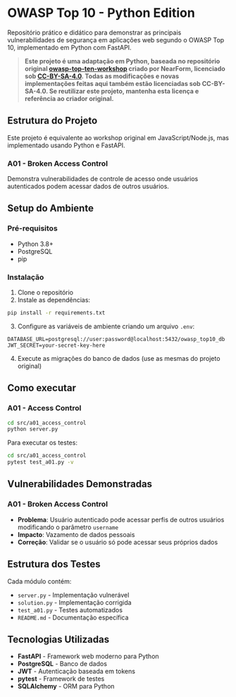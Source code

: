 # OWASP Top 10 - Python Edition

Repositório prático e didático para demonstrar as principais vulnerabilidades de segurança em aplicações web segundo o OWASP Top 10, implementado em Python com FastAPI.

> **Este projeto é uma adaptação em Python, baseada no repositório original [owasp-top-ten-workshop](https://github.com/nearform/owasp-top-ten-workshop.git) criado por NearForm, licenciado sob [CC-BY-SA-4.0](https://creativecommons.org/licenses/by-sa/4.0/). Todas as modificações e novas implementações feitas aqui também estão licenciadas sob CC-BY-SA-4.0. Se reutilizar este projeto, mantenha esta licença e referência ao criador original.**


## Estrutura do Projeto

Este projeto é equivalente ao workshop original em JavaScript/Node.js, mas implementado usando Python e FastAPI.

### A01 - Broken Access Control

Demonstra vulnerabilidades de controle de acesso onde usuários autenticados podem acessar dados de outros usuários.

## Setup do Ambiente

### Pré-requisitos
- Python 3.8+
- PostgreSQL
- pip

### Instalação

1. Clone o repositório
2. Instale as dependências:
```bash
pip install -r requirements.txt
```

3. Configure as variáveis de ambiente criando um arquivo `.env`:
```
DATABASE_URL=postgresql://user:password@localhost:5432/owasp_top10_db
JWT_SECRET=your-secret-key-here
```

4. Execute as migrações do banco de dados (use as mesmas do projeto original)

## Como executar

### A01 - Access Control

```bash
cd src/a01_access_control
python server.py
```

Para executar os testes:
```bash
cd src/a01_access_control
pytest test_a01.py -v
```

## Vulnerabilidades Demonstradas

### A01 - Broken Access Control
- **Problema**: Usuário autenticado pode acessar perfis de outros usuários modificando o parâmetro `username`
- **Impacto**: Vazamento de dados pessoais
- **Correção**: Validar se o usuário só pode acessar seus próprios dados

## Estrutura dos Testes

Cada módulo contém:
- `server.py` - Implementação vulnerável
- `solution.py` - Implementação corrigida
- `test_a01.py` - Testes automatizados
- `README.md` - Documentação específica

## Tecnologias Utilizadas

- **FastAPI** - Framework web moderno para Python
- **PostgreSQL** - Banco de dados
- **JWT** - Autenticação baseada em tokens
- **pytest** - Framework de testes
- **SQLAlchemy** - ORM para Python
